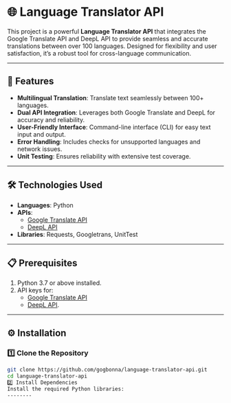 # 🌐 Language Translator API  

This project is a powerful **Language Translator API** that integrates the Google Translate API and DeepL API to provide seamless and accurate translations between over 100 languages. Designed for flexibility and user satisfaction, it’s a robust tool for cross-language communication.

---

## 🚀 Features  
- **Multilingual Translation**: Translate text seamlessly between 100+ languages.  
- **Dual API Integration**: Leverages both Google Translate and DeepL for accuracy and reliability.  
- **User-Friendly Interface**: Command-line interface (CLI) for easy text input and output.  
- **Error Handling**: Includes checks for unsupported languages and network issues.  
- **Unit Testing**: Ensures reliability with extensive test coverage.

---

## 🛠️ Technologies Used  
- **Languages**: Python  
- **APIs**:  
  - [Google Translate API](https://cloud.google.com/translate)  
  - [DeepL API](https://www.deepl.com/pro-api)  
- **Libraries**: Requests, Googletrans, UnitTest  

---

## 📋 Prerequisites  
1. Python 3.7 or above installed.  
2. API keys for:  
   - [Google Translate API](https://cloud.google.com/translate/docs/setup)  
   - [DeepL API](https://www.deepl.com/pro-api).  

---

## ⚙️ Installation  

### 1️⃣ Clone the Repository  
```bash  
git clone https://github.com/gogbonna/language-translator-api.git  
cd language-translator-api
2️⃣ Install Dependencies
Install the required Python libraries:
--------






